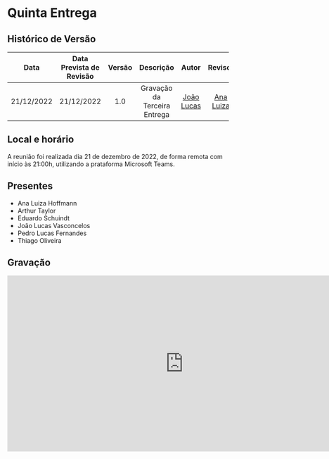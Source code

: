 # Quinta Entrega

## Histórico de Versão
|Data|Data Prevista de Revisão|Versão|Descrição|Autor|Revisor|
| :----------: |:-----------:| :------: | :-----------: | :---------: |:---------: |
|21/12/2022|21/12/2022|1.0|Gravação da Terceira Entrega| [João Lucas](https://github.com/Hackairos)| [Ana Luiza](https://github.com/AnHoff) |

## Local e horário

A reunião foi realizada dia 21 de dezembro de 2022, de forma remota com início às 21:00h, utilizando a prataforma Microsoft Teams.

## Presentes

- Ana Luiza Hoffmann
- Arthur Taylor
- Eduardo Schuindt
- João Lucas Vasconcelos
- Pedro Lucas Fernandes
- Thiago Oliveira

## Gravação

<center>
<iframe width="800" height="400" src="https://www.youtube-nocookie.com/embed/S741_WSpXfQ" frameborder="0" allow="accelerometer; autoplay; clipboard-write; encrypted-media; gyroscope; picture-in-picture" allowfullscreen></iframe>
</center>